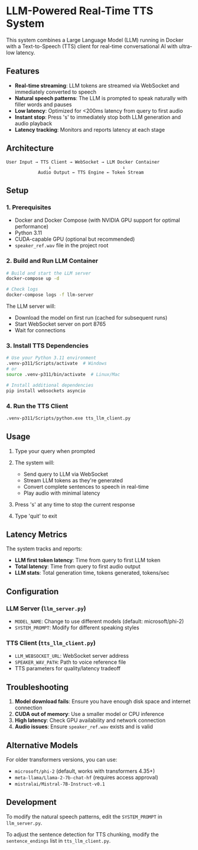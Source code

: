 # LLM-Powered Real-Time TTS System

This system combines a Large Language Model (LLM) running in Docker with a Text-to-Speech (TTS) client for real-time conversational AI with ultra-low latency.

## Features

- **Real-time streaming**: LLM tokens are streamed via WebSocket and immediately converted to speech
- **Natural speech patterns**: The LLM is prompted to speak naturally with filler words and pauses
- **Low latency**: Optimized for <200ms latency from query to first audio
- **Instant stop**: Press 's' to immediately stop both LLM generation and audio playback
- **Latency tracking**: Monitors and reports latency at each stage

## Architecture

```
User Input → TTS Client → WebSocket → LLM Docker Container
                ↓                           ↓
            Audio Output ← TTS Engine ← Token Stream
```

## Setup

### 1. Prerequisites

- Docker and Docker Compose (with NVIDIA GPU support for optimal performance)
- Python 3.11
- CUDA-capable GPU (optional but recommended)
- `speaker_ref.wav` file in the project root

### 2. Build and Run LLM Container

```bash
# Build and start the LLM server
docker-compose up -d

# Check logs
docker-compose logs -f llm-server
```

The LLM server will:
- Download the model on first run (cached for subsequent runs)
- Start WebSocket server on port 8765
- Wait for connections

### 3. Install TTS Dependencies

```bash
# Use your Python 3.11 environment
.venv-p311/Scripts/activate  # Windows
# or
source .venv-p311/bin/activate  # Linux/Mac

# Install additional dependencies
pip install websockets asyncio
```

### 4. Run the TTS Client

```bash
.venv-p311/Scripts/python.exe tts_llm_client.py
```

## Usage

1. Type your query when prompted
2. The system will:
   - Send query to LLM via WebSocket
   - Stream LLM tokens as they're generated
   - Convert complete sentences to speech in real-time
   - Play audio with minimal latency

3. Press 's' at any time to stop the current response
4. Type 'quit' to exit

## Latency Metrics

The system tracks and reports:
- **LLM first token latency**: Time from query to first LLM token
- **Total latency**: Time from query to first audio output
- **LLM stats**: Total generation time, tokens generated, tokens/sec

## Configuration

### LLM Server (`llm_server.py`)
- `MODEL_NAME`: Change to use different models (default: microsoft/phi-2)
- `SYSTEM_PROMPT`: Modify for different speaking styles

### TTS Client (`tts_llm_client.py`)
- `LLM_WEBSOCKET_URL`: WebSocket server address
- `SPEAKER_WAV_PATH`: Path to voice reference file
- TTS parameters for quality/latency tradeoff

## Troubleshooting

1. **Model download fails**: Ensure you have enough disk space and internet connection
2. **CUDA out of memory**: Use a smaller model or CPU inference
3. **High latency**: Check GPU availability and network connection
4. **Audio issues**: Ensure `speaker_ref.wav` exists and is valid

## Alternative Models

For older transformers versions, you can use:
- `microsoft/phi-2` (default, works with transformers 4.35+)
- `meta-llama/Llama-2-7b-chat-hf` (requires access approval)
- `mistralai/Mistral-7B-Instruct-v0.1`

## Development

To modify the natural speech patterns, edit the `SYSTEM_PROMPT` in `llm_server.py`.

To adjust the sentence detection for TTS chunking, modify the `sentence_endings` list in `tts_llm_client.py`. 